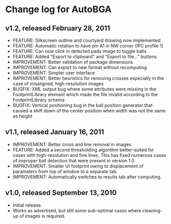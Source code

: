# Change log for AutoBGA #
## v1.2, released February 28, 2011 ##
  * FEATURE: Silkscreen outline and courtyard drawing now implemented
  * FEATURE: Automatic rotation to have pin A1 in NW corner (IPC profile 1)
  * FEATURE: Can now click in detected pads image to toggle balls
  * FEATURE: Added "Export to clipboard" and "Export to file..." buttons
  * IMPROVEMENT: Better validation of package dimensions
  * IMPROVEMENT: Can export to new format without recomputing
  * IMPROVEMENT: Simpler user interface
  * IMPROVEMENT: Better heuristics for removing crosses especially in the case of misaligned, high-resolution images
  * BUGFIX: XML output bug where some attributes were missing in the FootprintLibrary element which made the file invalid according to the FootprintLibrary schema
  * BUGFIX: Vertical positioning bug in the ball position generator that caused a shift down of the center position when width was not the same as height

## v1.1, released January 16, 2011 ##
  * IMPROVEMENT: Better cross and line removal in images.
  * FEATURE: Added a second thresholding algorithm better-suited for cases with high-resolution and fine lines. This has fixed numerous cases of improper ball detection that were present in version 1.0.
  * IMPROVEMENT: Smaller UI footprint owing to displacement of parameters from top of window to a separate tab.
  * IMPROVEMENT: Automatically switches to results tab after computing.

## v1.0, released September 13, 2010 ##
  * Initial release.
  * Works as advertised, but still some sub-optimal cases where cleaning-up of images is required.